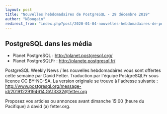 ```yaml
---
layout: post
title: "Nouvelles hebdomadaires de PostgreSQL - 29 décembre 2019"
author: "NBougain"
redirect_from: "index.php?post/2020-01-04-nouvelles-hebdomadaires-de-postgresql-29-decembre-2019 "
---
```




<h2>PostgreSQL dans les m&eacute;dia</h2>

<ul>

<li>Planet PostgreSQL : <a target="_blank" href="http://planet.postgresql.org/">http://planet.postgresql.org/</a></li>

<li>Planet PostgreSQLFr : <a target="_blank" href="http://planete.postgresql.fr/">http://planete.postgresql.fr/</a></li>

</ul>

<p>PostgreSQL Weekly News / les nouvelles hebdomadaires vous sont offertes cette semaine par David Fetter. Traduction par l'&eacute;quipe PostgreSQLFr sous licence CC BY-NC-SA. La version originale se trouve &agrave; l'adresse suivante : <a target="_blank" href="http://www.postgresql.org/message-id/20191229194614.GA13332@fetter.org">http://www.postgresql.org/message-id/20191229194614.GA13332@fetter.org</a></p>

<p>Proposez vos articles ou annonces avant dimanche 15:00 (heure du Pacifique) &agrave; david (a) fetter.org.</p>
